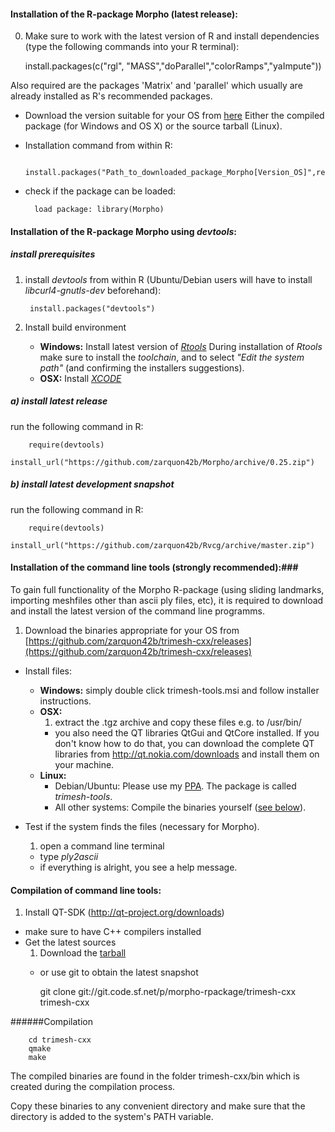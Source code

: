 #### Installation of the R-package Morpho (latest release): ####
   0. Make sure to work with the latest version of R and install dependencies (type the following commands into your R terminal): 
     
            
        install.packages(c("rgl", "MASS","doParallel","colorRamps","yaImpute"))


Also required are the packages 'Matrix' and 'parallel' which usually are already installed as R's recommended packages.


* Download the version suitable for your OS from [here](https://github.com/zarquon42b/Morpho/releases)
   Either the compiled package (for Windows and OS X) or the source tarball (Linux).

* Installation command from within R: 
   
        install.packages("Path_to_downloaded_package_Morpho[Version_OS]",repos=NULL)

* check if the package can be loaded:
        
        load package: library(Morpho)

#### Installation of the R-package Morpho using *devtools*: ####
##### install prerequisites ####

1. install *devtools* from within R (Ubuntu/Debian users will have to install *libcurl4-gnutls-dev* beforehand):

        install.packages("devtools")

2. Install build environment
    * **Windows:** Install latest version of *[Rtools](http://cran.r-project.org/bin/windows/Rtools)*
During installation of *Rtools* make sure to install the *toolchain*, and to select *"Edit the system path"* (and confirming the installers suggestions).
    * **OSX:** Install *[XCODE](https://developer.apple.com/xcode/)*

##### a) install latest release
run the following command in R:
        
        require(devtools)
        install_url("https://github.com/zarquon42b/Morpho/archive/0.25.zip")

##### b) install latest development snapshot
run the following command in R:
        
        require(devtools)
        install_url("https://github.com/zarquon42b/Rvcg/archive/master.zip")



#### Installation of the command line tools (strongly recommended):###
   To  gain full functionality of the Morpho R-package (using sliding landmarks, importing meshfiles other than ascii ply files, etc), it is required to download and install the latest version of the command line programms.

1. Download the binaries appropriate for your OS from [https://github.com/zarquon42b/trimesh-cxx/releases](https://github.com/zarquon42b/trimesh-cxx/releases)

* Install files:

    * **Windows:** simply double click trimesh-tools.msi and follow installer instructions.
    * **OSX:**
        1. extract the .tgz archive and copy these files e.g. to /usr/bin/ 
        * you also need the QT libraries QtGui and QtCore installed. If you don't know how to do that, you can download the complete QT libraries from http://qt.nokia.com/downloads and install them on your machine.
    * **Linux:** 
        * Debian/Ubuntu: Please use my [PPA](https://launchpad.net/~zarquon42/+archive/ppa). The package is called *trimesh-tools*.
        * All other systems: Compile the binaries yourself ([see below](\#compilation-of-command-line-tools)).

* Test if the system finds the files (necessary for Morpho).
    1. open a command line terminal
    * type *ply2ascii*
    * if everything is alright, you see a help message.
	
   
#### Compilation of command line tools:   

  1. Install QT-SDK (http://qt-project.org/downloads)
  * make sure to have C++ compilers installed
  * Get the latest sources
       1. Download the [tarball](https://github.com/zarquon42b/trimesh-cxx/archive/0.2.5.tar.gz)
       * or use git to obtain the latest snapshot
                    
            git clone git://git.code.sf.net/p/morpho-rpackage/trimesh-cxx trimesh-cxx
                
	

######Compilation

        cd trimesh-cxx
        qmake 
        make

The compiled binaries are found in the folder trimesh-cxx/bin which is created during the compilation process.

Copy these binaries to any convenient directory and make sure that the directory is added to the system's PATH variable.